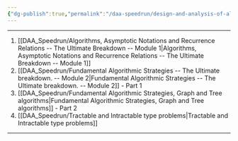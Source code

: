 ```yaml
---
{"dg-publish":true,"permalink":"/daa-speedrun/design-and-analysis-of-algorithms-speedrun/","created":"2025-03-06T18:33:20.323+05:30","updated":"2025-08-24T23:36:51.364+05:30"}
---
```


---

1. [[DAA_Speedrun/Algorithms, Asymptotic Notations and Recurrence Relations -- The Ultimate Breakdown -- Module 1\|Algorithms, Asymptotic Notations and Recurrence Relations -- The Ultimate Breakdown -- Module 1]]
2. [[DAA_Speedrun/Fundamental Algorithmic Strategies -- The Ultimate breakdown. -- Module 2\|Fundamental Algorithmic Strategies -- The Ultimate breakdown. -- Module 2]] - Part 1
3. [[DAA_Speedrun/Fundamental Algorithmic Strategies, Graph and Tree algorithms\|Fundamental Algorithmic Strategies, Graph and Tree algorithms]]  - Part 2
4. [[DAA_Speedrun/Tractable and Intractable type problems\|Tractable and Intractable type problems]]

---